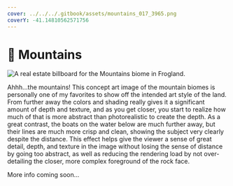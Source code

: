 ```yaml
---
cover: ../../../.gitbook/assets/mountains_017_3965.png
coverY: -41.14810562571756
---
```


# 🌄 Mountains

![A real estate billboard for the Mountains biome in Frogland. ](https://imgur.com/GSVIROV.jpg)

Ahhh...the mountains! This concept art image of the mountain biomes is personally one of my favorites to show off the intended art style of the land. From further away the colors and shading really gives it a significant amount of depth and texture, and as you get closer, you start to realize how much of that is more abstract than photorealistic to create the depth. As a great contrast, the boats on the water below are much further away, but their lines are much more crisp and clean, showing the subject very clearly despite the distance. This effect helps give the viewer a sense of great detail, depth, and texture in the image without losing the sense of distance by going too abstract, as well as reducing the rendering load by not over-detailing the closer, more complex foreground of the rock face.

More info coming soon...
